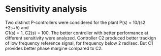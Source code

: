 
# Sensitivity analysis

Two distinct P-controllers were considered for the plant P(s) = 10/(s2 +2s+5) and   
C1(s) = 1, C2(s) = 100. The better controller with better performance at different sensitivity were analyzed.
Controller C2 produced better trackign of low frequency reference signal, for frequency below 2 rad/sec. But C1 provides better phase margine compared to C2.